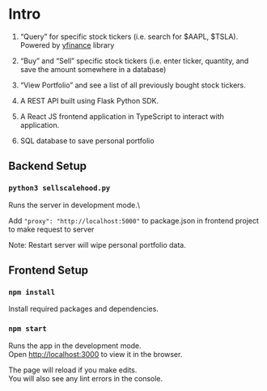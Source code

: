 # Intro

1. “Query” for specific stock tickers (i.e. search for $AAPL, $TSLA). Powered by [yfinance](https://pypi.org/project/yfinance/) library
2. “Buy” and “Sell” specific stock tickers (i.e. enter ticker, quantity, and save the amount somewhere in a database)
3. “View Portfolio” and see a list of all previously bought stock tickers.

4. A REST API built using Flask Python SDK.
5. A React JS frontend application in TypeScript to interact with application.
6. SQL database to save personal portfolio

## Backend Setup

### `python3 sellscalehood.py`

Runs the server in development mode.\

Add `"proxy": "http://localhost:5000"` to package.json in frontend project to make request to server

Note: Restart server will wipe personal portfolio data.

## Frontend Setup

### `npm install`

Install required packages and dependencies.

### `npm start`

Runs the app in the development mode.\
Open [http://localhost:3000](http://localhost:3000) to view it in the browser.

The page will reload if you make edits.\
You will also see any lint errors in the console.
